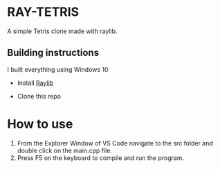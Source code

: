 # RAY-TETRIS

A simple Tetris clone made with raylib.

## Building instructions

I built everything using Windows 10

* Install [Raylib](https://www.raylib.com/)

* Clone this repo

# How to use
1. From the Explorer Window of VS Code navigate to the src folder and double click on the main.cpp file.
2. Press F5 on the keyboard to compile and run the program.
